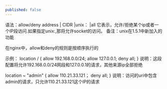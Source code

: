 ```yaml
---
published: false
---
```

语法：allow/deny address | CIDR |unix： |all 
它表示，允许/拒绝某个ip或者一个IP段访问.如果指定unix:,那将允许socket的访问。
备注：unix在1.5.1中新加入的功能

在nginx中，allow和deny的规则是按顺序执行的

示例：
location / {
	allow 192.168.0.0/24;
	allow 127.0.0.1;
	deny all;
}
说明：这段配置将允许192.168.0.0/24网段和127.0.0.1的请求，其他来源ip全部拒绝

location ~ "admin" {
	allow 110.21.33.121；
	deny all;
}
说明：访问的uri中包含admin的请求，只允许110.21.33.121这个IP的请求

